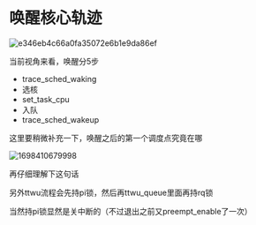 # 唤醒核心轨迹
![e346eb4c66a0fa35072e6b1e9da86ef](https://user-images.githubusercontent.com/31315527/222963471-87425856-113c-4c95-86fa-06d8eab1603d.png)

当前视角来看，唤醒分5步

* trace_sched_waking
* 选核
* set_task_cpu
* 入队
* trace_sched_wakeup

这里要稍微补充一下，唤醒之后的第一个调度点究竟在哪

![1698410679998](https://github.com/Rust401/OS-kernel-dev-config/assets/31315527/4c34e292-a36a-474f-a5f0-585a801bd275)

再仔细理解下这句话

另外ttwu流程会先持pi锁，然后再ttwu_queue里面再持rq锁

当然持pi锁显然是关中断的（不过退出之前又preempt_enable了一次）


